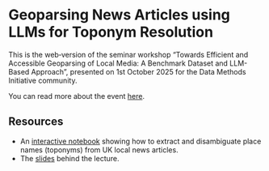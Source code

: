 # Geoparsing News Articles using LLMs for Toponym Resolution
This is the web‐version of the seminar workshop “Towards Efficient and Accessible Geoparsing of Local Media: A Benchmark Dataset and LLM-Based Approach”, presented on 1st October 2025 for the Data Methods Initiative community. 

You can read more about the event [here](https://datamethodsinitiative.org/seminar/towards-efficient-and-accessible-geoparsing-of-local-media-a-benchmark-dataset-and-llm-based-approach/).

## Resources

- An [interactive notebook](https://simonabisiani.github.io/geoparsing-notebook) showing how to extract and disambiguate place names (toponyms) from UK local news articles.  
- The [slides](https://github.com/simonabisiani/geoparsing-notebook/blob/main/slides.pdf) behind the lecture.
